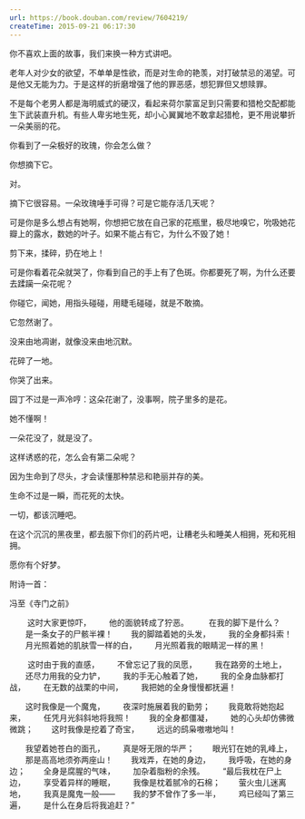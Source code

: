 ```yaml
---
url: https://book.douban.com/review/7604219/
createTime: 2015-09-21 06:17:30
---
```


你不喜欢上面的故事，我们来换一种方式讲吧。


老年人对少女的欲望，不单单是性欲，而是对生命的艳羡，对打破禁忌的渴望。可是他又无能为力。于是这样的折磨增强了他的罪恶感，想犯罪但又想赎罪。


不是每个老男人都是海明威式的硬汉，看起来荷尔蒙富足到只需要和猎枪交配都能生下武装直升机。有些人卑劣地生死，却小心翼翼地不敢拿起猎枪，更不用说攀折一朵美丽的花。


你看到了一朵极好的玫瑰，你会怎么做？


你想摘下它。


对。


摘下它很容易。一朵玫瑰唾手可得？可是它能存活几天呢？


可是你是多么想占有她啊，你想把它放在自己家的花瓶里，极尽地嗅它，吮吸她花瓣上的露水，数她的叶子。如果不能占有它，为什么不毁了她！


剪下来，揉碎，扔在地上！


可是你看着花朵就哭了，你看到自己的手上有了色斑。你都要死了啊，为什么还要去蹂躏一朵花呢？


你碰它，闻她，用指头碰碰，用睫毛碰碰，就是不敢摘。


它忽然谢了。


没来由地凋谢，就像没来由地沉默。


花碎了一地。


你哭了出来。


园丁不过是一声冷哼：这朵花谢了，没事啊，院子里多的是花。


她不懂啊！


一朵花没了，就是没了。


这样诱惑的花，怎么会有第二朵呢？


因为生命到了尽头，才会读懂那种禁忌和艳丽并存的美。


生命不过是一瞬，而花死的太快。


一切，都该沉睡吧。


在这个沉沉的黑夜里，都去服下你们的药片吧，让糟老头和睡美人相拥，死和死相拥。


愿你有个好梦。





附诗一首：


冯至《寺门之前》


        这时大家更惊吓，
　　他的面貌转成了狞恶。
　　 在我的脚下是什么？
　　是一条女子的尸骸半裸！
　　我的脚踏着她的头发，
　　我的全身都抖索！
　　月光照着她的肌肤雪一样的白，
　　月光照着我的眼睛泥一样的黑！

　　 这时由于我的直感，
　　不曾忘记了我的凤愿，
　　我在路旁的土地上，
　　还尽力用我的殳力铲，
　　我的手无心触着了她，
　　我的全身血脉都打战，
　　在无数的战栗的中间，
　　我把她的全身慢慢都抚遍！

　　这时我像是一个魔鬼，
　　夜深时施展着我的勤劳；
　　我竟敢将她抱起来，
　　任凭月光斜斜地将我照！
　　我的全身都僵凝，
　　她的心头却仿佛微微跳；
　　这时我像是挖着了奇宝，
　　远远的鸱枭嗷嗷地叫！

　　我望着她苍白的面孔，
　　真是呀无限的华严；
　　眼光钉在她的乳峰上，
　　那是高高地须弥两座山！
　　我戏弄，在她的身边，
　　我呼吸，在她的身边；
　　全身是腐腥的气味，
　　加杂着脂粉的余残。
　　“最后我枕在尸上边，
　　享受着异样的睡眠，
　　我像是枕着腻冷的石棉；
　　萤火虫儿迷离地，
　　我真是魔鬼一般——
　　我的梦不曾作了多一半，
　　鸡已经叫了第三遍，
　　是什么在身后将我追赶？”
